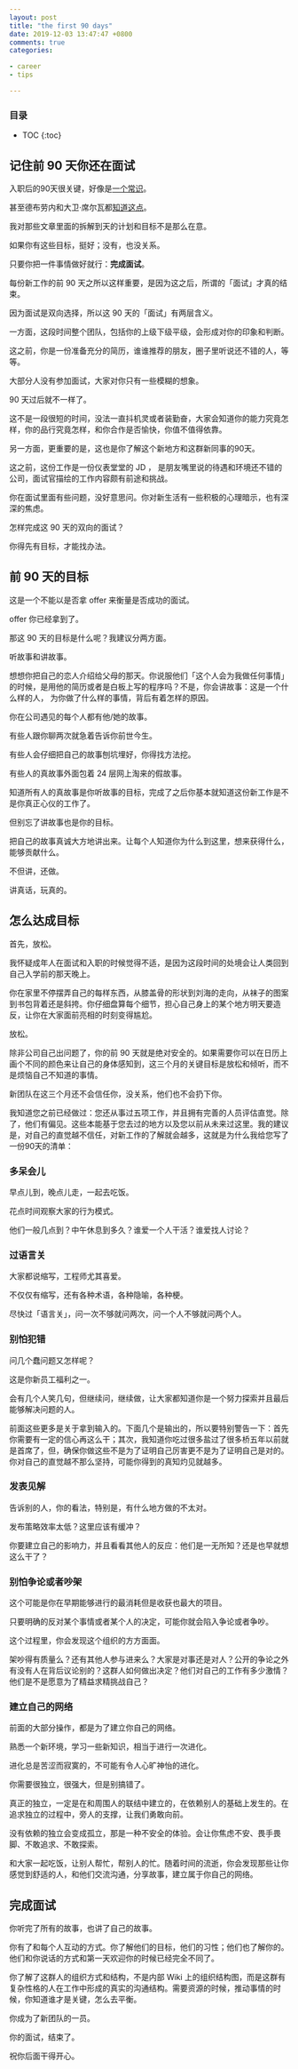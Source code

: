 ```yaml
---
layout: post
title: "the first 90 days"
date: 2019-12-03 13:47:47 +0800
comments: true
categories:

- career
- tips

---
```


<h3>目录</h3>

- TOC
{:toc}

## 记住前 90 天你还在面试

入职后的90天很关键，好像是[一个常识](https://www.jianshu.com/p/769661c7aa20)。

甚至德布劳内和大卫·席尔瓦都[知道这点](https://www.hays.cn/press-releases/HAYS_1905278)。

我对那些文章里面的拆解到天的计划和目标不是那么在意。

如果你有这些目标，挺好；没有，也没关系。

只要你把一件事情做好就行：**完成面试**。

每份新工作的前 90 天之所以这样重要，是因为这之后，所谓的「面试」才真的结束。

因为面试是双向选择，所以这 90 天的「面试」有两层含义。

一方面，这段时间整个团队，包括你的上级下级平级，会形成对你的印象和判断。

这之前，你是一份准备充分的简历，谁谁推荐的朋友，圈子里听说还不错的人，等等。

大部分人没有参加面试，大家对你只有一些模糊的想象。

90 天过后就不一样了。

这不是一段很短的时间，没法一直抖机灵或者装勤奋，大家会知道你的能力究竟怎样，你的品行究竟怎样，和你合作是否愉快，你值不值得依靠。

另一方面，更重要的是，这也是你了解这个新地方和这群新同事的90天。

这之前，这份工作是一份仪表堂堂的 JD ， 是朋友嘴里说的待遇和环境还不错的公司，面试官描绘的工作内容颇有前途和挑战。

你在面试里面有些问题，没好意思问。你对新生活有一些积极的心理暗示，也有深深的焦虑。

怎样完成这 90 天的双向的面试？

你得先有目标，才能找办法。

## 前 90 天的目标

这是一个不能以是否拿 offer 来衡量是否成功的面试。

offer 你已经拿到了。

那这 90 天的目标是什么呢？我建议分两方面。

听故事和讲故事。

想想你把自己的恋人介绍给父母的那天。你说服他们「这个人会为我做任何事情」的时候，是用他的简历或者是白板上写的程序吗？不是，你会讲故事：这是一个什么样的人， 为你做了什么样的事情，背后有着怎样的原因。

你在公司遇见的每个人都有他/她的故事。

有些人跟你聊两次就急着告诉你前世今生。

有些人会仔细把自己的故事刨坑埋好，你得找方法挖。

有些人的真故事外面包着 24 层网上淘来的假故事。

知道所有人的真故事是你听故事的目标，完成了之后你基本就知道这份新工作是不是你真正心仪的工作了。

但别忘了讲故事也是你的目标。

把自己的故事真诚大方地讲出来。让每个人知道你为什么到这里，想来获得什么，能够贡献什么。

不但讲，还做。

讲真话，玩真的。

## 怎么达成目标

首先，放松。

我怀疑成年人在面试和入职的时候觉得不适，是因为这段时间的处境会让人类回到自己入学前的那天晚上。

你在家里不停摆弄自己的每样东西，从膝盖骨的形状到刘海的走向，从袜子的图案到书包背着还是斜挎。你仔细盘算每个细节，担心自己身上的某个地方明天要造反，让你在大家面前亮相的时刻变得尴尬。

放松。

除非公司自己出问题了，你的前 90 天就是绝对安全的。如果需要你可以在日历上画个不同的颜色来让自己的身体感知到，这三个月的关键目标是放松和倾听，而不是烦恼自己不知道的事情。

新团队在这三个月还不会信任你，没关系，他们也不会扔下你。

我知道您之前已经做过：您还从事过五项工作，并且拥有完善的人员评估直觉。除了，他们有偏见。这些本能基于您去过的地方以及您以前从未来过这里。我的建议是，对自己的直觉越不信任，对新工作的了解就会越多，这就是为什么我给您写了一份90天的清单：

### 多呆会儿

早点儿到，晚点儿走，一起去吃饭。

花点时间观察大家的行为模式。

他们一般几点到？中午休息到多久？谁爱一个人干活？谁爱找人讨论？

### 过语言关

大家都说缩写，工程师尤其喜爱。

不仅仅有缩写，还有各种术语，各种隐喻，各种梗。

尽快过「语言关」，问一次不够就问两次，问一个人不够就问两个人。

### 别怕犯错

问几个蠢问题又怎样呢？

这是你新员工福利之一。

会有几个人笑几句，但继续问，继续做，让大家都知道你是一个努力探索并且最后能够解决问题的人。

前面这些更多是关于拿到输入的。下面几个是输出的，所以要特别警告一下：首先你需要有一定的信心再这么干；其次，我知道你吃过很多盐过了很多桥五年以前就是首席了，但，确保你做这些不是为了证明自己厉害更不是为了证明自己是对的。你对自己的直觉越不那么坚持，可能你得到的真知灼见就越多。

### 发表见解

告诉别的人，你的看法，特别是，有什么地方做的不太对。

发布策略效率太低？这里应该有缓冲？

你要建立自己的影响力，并且看看其他人的反应：他们是一无所知？还是也早就想这么干了？

### 别怕争论或者吵架

这个可能是你在早期能够进行的最消耗但是收获也最大的项目。

只要明确的反对某个事情或者某个人的决定，可能你就会陷入争论或者争吵。

这个过程里，你会发现这个组织的方方面面。

架吵得有质量么？还有其他人参与进来么？大家是对事还是对人？公开的争论之外有没有人在背后议论别的？这群人如何做出决定？他们对自己的工作有多少激情？他们是不是愿意为了精益求精挑战自己？

### 建立自己的网络

前面的大部分操作，都是为了建立你自己的网络。

熟悉一个新环境，学习一些新知识，相当于进行一次进化。

进化总是苦涩而寂寞的，不可能有令人心旷神怡的进化。

你需要很独立，很强大，但是别搞错了。

真正的独立，一定是在和周围人的联结中建立的，在依赖别人的基础上发生的。在追求独立的过程中，旁人的支撑，让我们勇敢向前。

没有依赖的独立会变成孤立，那是一种不安全的体验。会让你焦虑不安、畏手畏脚、不敢追求、不敢探索。

和大家一起吃饭，让别人帮忙，帮别人的忙。随着时间的流逝，你会发现那些让你感觉到舒适的人，和他们交流沟通，分享故事，建立属于你自己的网络。

## 完成面试

你听完了所有的故事，也讲了自己的故事。

你有了和每个人互动的方式。你了解他们的目标，他们的习性；他们也了解你的。他们和你说话的方式和第一天欢迎你的时候已经完全不同了。

你了解了这群人的组织方式和结构，不是内部 Wiki 上的组织结构图，而是这群有复杂性格的人在工作中形成的真实的沟通结构。需要资源的时候，推动事情的时候，你知道谁才是关键，怎么去平衡。

你成为了新团队的一员。

你的面试，结束了。

祝你后面干得开心。